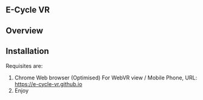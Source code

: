 ## E-Cycle VR

## Overview

## Installation 
Requisites are:
1. Chrome Web browser (Optimised) For WebVR view / Mobile Phone, URL: https://e-cycle-vr.github.io
2. Enjoy
